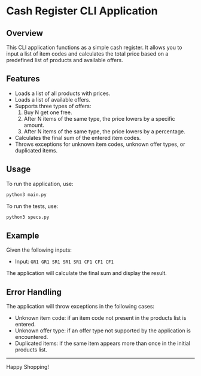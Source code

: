 # Cash Register CLI Application

## Overview

This CLI application functions as a simple cash register. It allows you to input a list of item codes and calculates the total price based on a predefined list of products and available offers. 

## Features

- Loads a list of all products with prices.
- Loads a list of available offers.
- Supports three types of offers:
  1. Buy N get one free.
  2. After N items of the same type, the price lowers by a specific amount.
  3. After N items of the same type, the price lowers by a percentage.
- Calculates the final sum of the entered item codes.
- Throws exceptions for unknown item codes, unknown offer types, or duplicated items.

## Usage

To run the application, use:
```sh
python3 main.py
```
To run the tests, use:
```sh
python3 specs.py
```

## Example

Given the following inputs:

- Input: `GR1 GR1 SR1 SR1 SR1 CF1 CF1 CF1`

The application will calculate the final sum and display the result.

## Error Handling

The application will throw exceptions in the following cases:
- Unknown item code: if an item code not present in the products list is entered.
- Unknown offer type: if an offer type not supported by the application is encountered.
- Duplicated items: if the same item appears more than once in the initial products list.

---

Happy Shopping!
